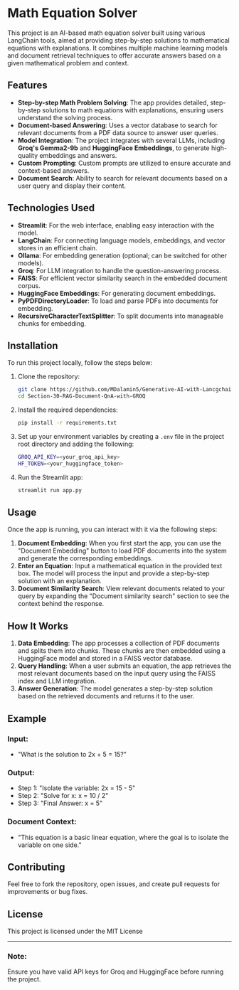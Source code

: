 
# Math Equation Solver

This project is an AI-based math equation solver built using various LangChain tools, aimed at providing step-by-step solutions to mathematical equations with explanations. It combines multiple machine learning models and document retrieval techniques to offer accurate answers based on a given mathematical problem and context.

## Features
- **Step-by-step Math Problem Solving**: The app provides detailed, step-by-step solutions to math equations with explanations, ensuring users understand the solving process.
- **Document-based Answering**: Uses a vector database to search for relevant documents from a PDF data source to answer user queries.
- **Model Integration**: The project integrates with several LLMs, including **Groq's Gemma2-9b** and **HuggingFace Embeddings**, to generate high-quality embeddings and answers.
- **Custom Prompting**: Custom prompts are utilized to ensure accurate and context-based answers.
- **Document Search**: Ability to search for relevant documents based on a user query and display their content.

## Technologies Used
- **Streamlit**: For the web interface, enabling easy interaction with the model.
- **LangChain**: For connecting language models, embeddings, and vector stores in an efficient chain.
- **Ollama**: For embedding generation (optional; can be switched for other models).
- **Groq**: For LLM integration to handle the question-answering process.
- **FAISS**: For efficient vector similarity search in the embedded document corpus.
- **HuggingFace Embeddings**: For generating document embeddings.
- **PyPDFDirectoryLoader**: To load and parse PDFs into documents for embedding.
- **RecursiveCharacterTextSplitter**: To split documents into manageable chunks for embedding.

## Installation

To run this project locally, follow the steps below:

1. Clone the repository:
   ```bash
   git clone https://github.com/MDalamin5/Generative-AI-with-Lancgchain-and-Huggingface
   cd Section-30-RAG-Document-QnA-with-GROQ
   ```

2. Install the required dependencies:
   ```bash
   pip install -r requirements.txt
   ```

3. Set up your environment variables by creating a `.env` file in the project root directory and adding the following:
   ```bash
   GROQ_API_KEY=<your_groq_api_key>
   HF_TOKEN=<your_huggingface_token>
   ```

4. Run the Streamlit app:
   ```bash
   streamlit run app.py
   ```

## Usage

Once the app is running, you can interact with it via the following steps:

1. **Document Embedding**: When you first start the app, you can use the "Document Embedding" button to load PDF documents into the system and generate the corresponding embeddings.
2. **Enter an Equation**: Input a mathematical equation in the provided text box. The model will process the input and provide a step-by-step solution with an explanation.
3. **Document Similarity Search**: View relevant documents related to your query by expanding the "Document similarity search" section to see the context behind the response.

## How It Works

1. **Data Embedding**: The app processes a collection of PDF documents and splits them into chunks. These chunks are then embedded using a HuggingFace model and stored in a FAISS vector database.
2. **Query Handling**: When a user submits an equation, the app retrieves the most relevant documents based on the input query using the FAISS index and LLM integration.
3. **Answer Generation**: The model generates a step-by-step solution based on the retrieved documents and returns it to the user.

## Example

### Input:
- "What is the solution to 2x + 5 = 15?"

### Output:
- Step 1: "Isolate the variable: 2x = 15 - 5"
- Step 2: "Solve for x: x = 10 / 2"
- Step 3: "Final Answer: x = 5"

### Document Context:
- "This equation is a basic linear equation, where the goal is to isolate the variable on one side."

## Contributing

Feel free to fork the repository, open issues, and create pull requests for improvements or bug fixes.

## License

This project is licensed under the MIT License

---

### Note:
Ensure you have valid API keys for Groq and HuggingFace before running the project.
